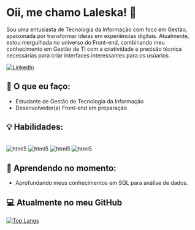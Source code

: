 # Oii, me chamo Laleska! 👋

Sou uma entusiasta de Tecnologia da Informação com foco em Gestão, apaixonada por transformar ideias em experiências digitais. Atualmente, estou mergulhada no universo do Front-end, combinando meu conhecimento em Gestão de TI com a criatividade e precisão técnica necessárias para criar interfaces interessantes para os usúarios.

[![LinkedIn](https://img.shields.io/badge/LinkedIn-0077B5?style=for-the-badge&logo=linkedin&logoColor=white)](https://www.linkedin.com/in/laleskaportela/)

## 🚀 O que eu faço:

- Estudante de Gestão de Tecnologia da Informação 
- Desenvolvedor(a) Front-end em preparação 

## 💡 Habilidades:
<div style="display: inline_block"><br/>
<img align="center" alt="html5" src="https://img.shields.io/badge/HTML5-E34F26?style=for-the-badge&logo=html5&logoColor=white" /> 
<img align="center" alt="html5" src="https://img.shields.io/badge/CSS3-157B6?style=for-the-badge&logo=css3&logoColor=white" /> 
<img align="center" alt="html5" src="https://img.shields.io/badge/JavaScript-323330?style=for-the-badge&logo=javascript&logoColor=F7DF1E)" /> 
<img align="center" alt="html5" src="https://img.shields.io/badge/HTML5-E34F26?style=for-the-badge&logo=html5&logoColor=white" /> 


## 🌱 Aprendendo no momento:

- Aprofundando meus conhecimentos em SQL para análise de dados. 

## 💻 Atualmente no meu GitHub

[![Top Langs](https://github-readme-stats.vercel.app/api/top-langs/?username=Laleskapr)](https://github.com/Laleskapr/github-readme-stats)

